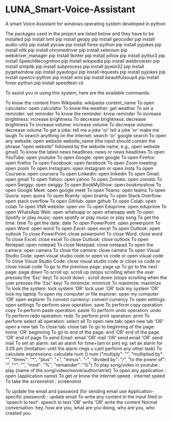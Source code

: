 # LUNA_Smart-Voice-Assistant
A smart Voice Assistant for windows operating system developed in python

The packages used in the project are listed below and they have to be installed
pip install lxml
pip install geopy
pip install geocoder
pip install audio-utils
pip install pycaw
pip install forex-python
pip install pyjokes
pip install nltk
pip install chromedriver
pip install selenium 
pip webdriver_manager
pip install tkinter
pip install pillow
pip install pyttsx3 
pip install SpeechRecognition
pip install wikipedia
pip install webbrowser
pip install smtplib
pip install subprocess
pip install pywin32
pip install pygetwindow
pip install pyautogui
pip install requests
pip install pyjokes
pip install opencv-python
pip install wmi
pip install beautifulsoup4
pip install forex-python
pip install speedtest-cli






To assist you in using this system, here are the available commands:



To know the content from Wikipedia:     wikipedia content_name
To open calculator:                     open calculator
To know the weather:                    get weather
To set a reminder:                      set reminder
To know the reminder:                   know reminder
To increase brightness:                 increase brightness
To decrease brightness:                 decrease brightness
To increase volume:                     increase volume
To decrease volume:                     decrease volume
To get a joke:                          tell me a joke 'or' tell a joke 'or' make me laugh
To search anything on the internet:     search 'or' google search
To open any website:                    open website website_name (the input should contain the phrase "open website" followed by the website name, e.g., open website gmail)
To know the latest news headlines:      news or news headlines
To open YouTube:                        open youtube
To open Google:                         open google
To open Firefox:                        open firefox
To open Facebook:                       open facebook
To open Zoom meeting:                   open zoom
To open Instagram:                      open instagram or open insta
To open Coursera:                       open coursera
To open LinkedIn:                       open linkedin
To open Gmail:                          open gmail
To open Yahoo:                          open yahoo
To open Zomato:                         open zomato
To open Swiggy:                         open swiggy
To open BookMyShow:                     open bookmyshow
To open Google Meet:                    open google meet
To open Teams:                          open teams
To open Quora:                          open quora
To open Brainly:                        open brainly
To open Stack Overflow:                 open stack overflow
To open GitHub:                         open github
To open Colab:                          open colab
To open VNR website:                    open vnr
To open Eduprime:                       open eduprime
To open WhatsApp Web:                   open whatsapp or open whatsapp web
To open Spotify or play music:          open spotify or play music or play song
To get the time:                        time
To get the date:                        date
To open PowerPoint:                     open powerpoint
To open Word:                           open word
To open Excel:                          open excel
To open Outlook:                        open outlook
To close PowerPoint:                    close powerpoint
To close Word:                          close word
To close Excel:                         close excel
To close Outlook:                       close outlook
To open Notepad:                        open notepad
To close Notepad:                       close notepad
To open the camera:                     open camera
To close the camera:                    close camera
To open Visual Studio Code:             open visual studio code or open vs code or open visual code
To close Visual Studio Code:            close visual studio code or close vs code or close visual code
To go to the previous page:             page up
To go to the next page:                 page down
To scroll up:                           scroll up  (stops scrolling when the user presses the 'Esc' key)
To scroll down :                        scroll down (stops scrolling when the user presses the 'Esc' key)
To minimize:                            minimize
To maximize:                            maximize
To look the system:                     lock system 'OR' lock user 'OR' lock my system 'OR' lock my laptop
To open my computer or file explorer:   open my computer 'OR' open explorer
To convert currency:                    convert currency
To open settings:                       open settings
To perform save operation:              save
To perform copy operation:              copy
To perform paste operation:             paste
To perform undo operation:              undo
To perform redo operation:              redo
To perform print operation:             print
To perform select all operation:        select all
To open new tab:                        open new tab 'OR' open a new tab
To close tab:                           close tab
To go to beginning of the page:         home 'OR' beginning
To go to end of the page:               end 'OR' end of the page 'OR' end of page
To send Email:                          email 'OR' mail 'OR' send email 'OR' send mail
To set an alarm:                        set an alarm for time+(am or pm) eg: set an alarm for 3:05 pm (limitation: until the alarm rings u cant perform any other task)
To calculate expressions:               calculate num () num ("multiply": "", "multiplied by": "", "times": "*", "plus": "+", "minus": "-", "divided by": "/", "to the power of": "", "^": "", "mod": "%", "remainder": "%")
To play song/video in youtube :         play {name of the song/video/movie/author/atrist}
To open any application :               open {application name}
To get or know the internet speed :     internet speed
To take the screenshot :                screenshot

To update the email and password (for sending email use Application-specific password)   :   update email
To write any content in the input filed or 'speech to text':    speech to text 'OR' write 'OR' write the content
Normal conversation:                    hey, how are you, what are you doing, who are you, who created you
